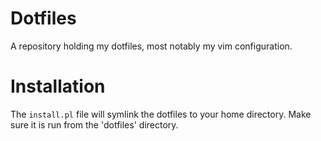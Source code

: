 Dotfiles
========

A repository holding my dotfiles, most notably my vim configuration.

Installation
============

The `install.pl` file will symlink the dotfiles to your home directory. Make sure it is run from the 'dotfiles' directory.
